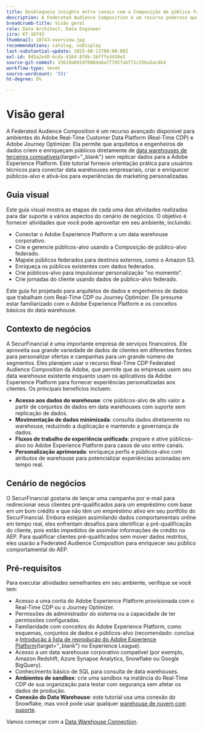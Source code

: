 ```yaml
---
title: Desbloqueie insights entre canais com a Composição de público federado
description: A Federated Audience Composition é um recurso poderoso que permite que arquitetos e engenheiros de dados criem e enriqueçam públicos diretamente de data warehouses de terceiros.
breadcrumb-title: Visão geral
role: Data Architect, Data Engineer
jira: KT-18743
thumbnail: 18743-overview.jpg
recommendations: catalog, noDisplay
last-substantial-update: 2025-08-11T00:00:00Z
exl-id: 9d5a2e40-6cda-4164-87db-1bfffe3438e3
source-git-commit: 15619a8419f608da6a77745fabf72c356a2ac4b4
workflow-type: tm+mt
source-wordcount: '551'
ht-degree: 0%

---
```


# Visão geral

A Federated Audience Composition é um recurso avançado disponível para ambientes do Adobe Real-Time Customer Data Platform (Real-Time CDP) e Adobe Journey Optimizer. Ela permite que arquitetos e engenheiros de dados criem e enriqueçam públicos diretamente de [data warehouses de terceiros compatíveis](https://experienceleague.adobe.com/pt-br/docs/federated-audience-composition/using/start/access-prerequisites){target="_blank"} sem replicar dados para a Adobe Experience Platform. Este tutorial fornece orientação prática para usuários técnicos para conectar data warehouses empresariais, criar e enriquecer públicos-alvo e ativá-los para experiências de marketing personalizadas.

## Guia visual

Este guia visual mostra as etapas de cada uma das atividades realizadas para dar suporte a vários aspectos do cenário de negócios. O objetivo é fornecer atividades que você pode aproveitar em seu ambiente, incluindo:

- Conectar o Adobe Experience Platform a um data warehouse corporativo.
- Crie e gerencie públicos-alvo usando a Composição de público-alvo federado.
- Mapeie públicos federados para destinos externos, como o Amazon S3.
- Enriqueça os públicos existentes com dados federados.
- Crie públicos-alvo para impulsionar personalização &quot;no momento&quot;.
- Crie jornadas do cliente usando dados de público-alvo federado.

Este guia foi projetado para arquitetos de dados e engenheiros de dados que trabalham com Real-Time CDP ou Journey Optimizer. Ele presume estar familiarizado com o Adobe Experience Platform e os conceitos básicos do data warehouse.

## Contexto de negócios

A SecurFinancial é uma importante empresa de serviços financeiros. Ele aproveita sua grande variedade de dados de clientes em diferentes fontes para personalizar ofertas e campanhas para um grande número de segmentos. Eles planejam usar o recurso Real-Time CDP Federated Audience Composition da Adobe, que permite que as empresas usem seu data warehouse existente enquanto usam os aplicativos da Adobe Experience Platform para fornecer experiências personalizadas aos clientes. Os principais benefícios incluem:

- **Acesso aos dados do warehouse**: crie públicos-alvo de alto valor a partir de conjuntos de dados em data warehouses com suporte sem replicação de dados.
- **Movimentação de dados minimizada**: consulta dados diretamente no warehouse, reduzindo a duplicação e mantendo a governança de dados.
- **Fluxos de trabalho de experiência unificada**: prepare e ative públicos-alvo no Adobe Experience Platform para casos de uso entre canais.
- **Personalização aprimorada**: enriqueça perfis e públicos-alvo com atributos de warehouse para potencializar experiências acionadas em tempo real.

## Cenário de negócios

O SecurFinancial gostaria de lançar uma campanha por e-mail para redirecionar seus clientes pré-qualificados para um empréstimo com base em um bom crédito e que não têm um empréstimo ativo em seu portfólio do SecurFinancial. Embora estejam assimilando dados comportamentais online em tempo real, eles enfrentam desafios para identificar a pré-qualificação do cliente, pois estão impedidos de assimilar informações de crédito na AEP. Para qualificar clientes pré-qualificados sem mover dados restritos, eles usarão a Federated Audience Composition para enriquecer seu público comportamental do AEP.

## Pré-requisitos

Para executar atividades semelhantes em seu ambiente, verifique se você tem:

- Acesso a uma conta do Adobe Experience Platform provisionada com o Real-Time CDP ou o Journey Optimizer.
- Permissões de administrador do sistema ou a capacidade de ter permissões configuradas.
- Familiaridade com conceitos do Adobe Experience Platform, como esquemas, conjuntos de dados e públicos-alvo (recomendado: conclua a [Introdução à lista de reprodução do Adobe Experience Platform](https://experienceleague.adobe.com/pt-br/playlists/experience-platform-introduction?lang=en){target="_blank"} no Experience League).
- Acesso a um data warehouse corporativo compatível (por exemplo, Amazon Redshift, Azure Synapse Analytics, Snowflake ou Google BigQuery).
- Conhecimento básico de SQL para consulta de data warehouses.
- **Ambientes de sandbox**: crie uma sandbox na instância do Real-Time CDP de sua organização para testar com segurança sem afetar os dados de produção.
- **Conexão do Data Warehouse**: este tutorial usa uma conexão do Snowflake, mas você pode usar qualquer [warehouse de nuvem com suporte](https://experienceleague.adobe.com/pt-br/docs/federated-audience-composition/using/start/access-prerequisites).

Vamos começar com a [Data Warehouse Connection](data-warehouse-connection.md).

